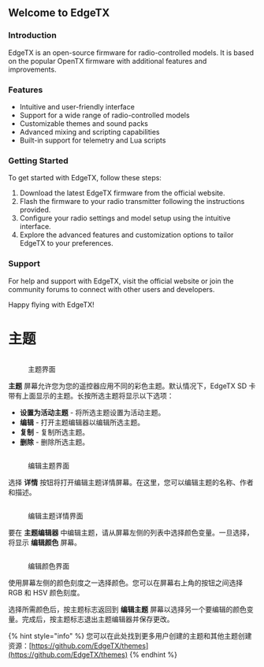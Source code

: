 ## Welcome to EdgeTX

### Introduction

EdgeTX is an open-source firmware for radio-controlled models. It is based on the popular OpenTX firmware with additional features and improvements.

### Features

- Intuitive and user-friendly interface
- Support for a wide range of radio-controlled models
- Customizable themes and sound packs
- Advanced mixing and scripting capabilities
- Built-in support for telemetry and Lua scripts

### Getting Started

To get started with EdgeTX, follow these steps:

1. Download the latest EdgeTX firmware from the official website.
2. Flash the firmware to your radio transmitter following the instructions provided.
3. Configure your radio settings and model setup using the intuitive interface.
4. Explore the advanced features and customization options to tailor EdgeTX to your preferences.

### Support

For help and support with EdgeTX, visit the official website or join the community forums to connect with other users and developers.

Happy flying with EdgeTX!

# 主题

<figure><img src="/.gitbook/assets/themes.png" alt=""><figcaption><p>主题界面</p></figcaption></figure>

**主题** 屏幕允许您为您的遥控器应用不同的彩色主题。默认情况下，EdgeTX SD 卡带有上面显示的主题。长按所选主题将显示以下选项：

- **设置为活动主题** - 将所选主题设置为活动主题。
- **编辑** - 打开主题编辑器以编辑所选主题。
- **复制** - 复制所选主题。
- **删除** - 删除所选主题。

<figure><img src="/.gitbook/assets/themes2.png" alt=""><figcaption><p>编辑主题界面</p></figcaption></figure>

选择 **详情** 按钮将打开编辑主题详情屏幕。在这里，您可以编辑主题的名称、作者和描述。

<figure><img src="/.gitbook/assets/themes4.png" alt=""><figcaption><p>编辑主题详情界面</p></figcaption></figure>

要在 **主题编辑器** 中编辑主题，请从屏幕左侧的列表中选择颜色变量。一旦选择，将显示 **编辑颜色** 屏幕。

<figure><img src="/.gitbook/assets/themes3 (1).jpg" alt=""><figcaption><p>编辑颜色界面</p></figcaption></figure>

使用屏幕左侧的颜色刻度之一选择颜色。您可以在屏幕右上角的按钮之间选择 RGB 和 HSV 颜色刻度。

选择所需颜色后，按主题标志返回到 **编辑主题** 屏幕以选择另一个要编辑的颜色变量。完成后，按主题标志退出主题编辑器并保存更改。

{% hint style="info" %}
您可以在此处找到更多用户创建的主题和其他主题创建资源：[https://github.com/EdgeTX/themes](https://github.com/EdgeTX/themes)
{% endhint %}